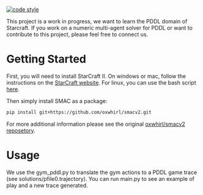 [![code style](https://img.shields.io/badge/code%20style-black-000000.svg)](https://github.com/psf/black)

This project is a work in progress, we want to learn the PDDL domain of Starcraft. If you work on a numeric multi-agent solver for PDDL or want to contribute to this project, please feel free to connect us.

# Getting Started

First, you will need to install StarCraft II. On windows or mac, follow the instructions on the [StarCraft website](https://starcraft2.com/en-gb/). For linux, you can use the bash script [here](https://github.com/benellis3/mappo/blob/main/install_sc2.sh).

Then simply install SMAC as a package:

```bash
pip install git+https://github.com/oxwhirl/smacv2.git
```

For more additional information please see the original [oxwhirl/smacv2 reposetory](https://github.com/oxwhirl/smacv2#getting-started).

# Usage

We use the gym_pddl.py to translate the gym actions to a PDDL game trace (see solutions/pfile0.trajectory).
You can run main.py to see an example of play and a new trace generated.
